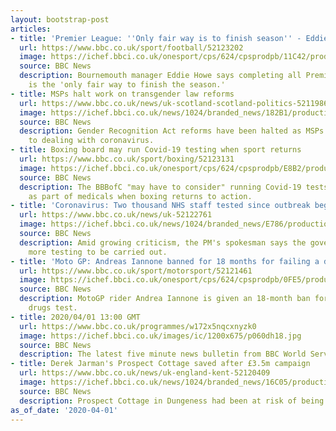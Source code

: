```yaml
---
layout: bootstrap-post
articles:
- title: 'Premier League: ''Only fair way is to finish season'' - Eddie Howe'
  url: https://www.bbc.co.uk/sport/football/52123202
  image: https://ichef.bbci.co.uk/onesport/cps/624/cpsprodpb/11C42/production/_111507727_whatsubject.jpg
  source: BBC News
  description: Bournemouth manager Eddie Howe says completing all Premier League fixtures
    is the 'only fair way to finish the season.'
- title: MSPs halt work on transgender law reforms
  url: https://www.bbc.co.uk/news/uk-scotland-scotland-politics-52119865
  image: https://ichef.bbci.co.uk/news/1024/branded_news/182B1/production/_110839989_transmarch_getty.jpg
  source: BBC News
  description: Gender Recognition Act reforms have been halted as MSPs give priority
    to dealing with coronavirus.
- title: Boxing board may run Covid-19 testing when sport returns
  url: https://www.bbc.co.uk/sport/boxing/52123131
  image: https://ichef.bbci.co.uk/onesport/cps/624/cpsprodpb/E8B2/production/_111507595_boxing-index.jpg
  source: BBC News
  description: The BBBofC "may have to consider" running Covid-19 tests on fighters
    as part of medicals when boxing returns to action.
- title: 'Coronavirus: Two thousand NHS staff tested since outbreak began'
  url: https://www.bbc.co.uk/news/uk-52122761
  image: https://ichef.bbci.co.uk/news/1024/branded_news/E786/production/_111507295_wembleytesting.jpg
  source: BBC News
  description: Amid growing criticism, the PM's spokesman says the government wants
    more testing to be carried out.
- title: 'Moto GP: Andreas Iannone banned for 18 months for failing a drugs test'
  url: https://www.bbc.co.uk/sport/motorsport/52121461
  image: https://ichef.bbci.co.uk/onesport/cps/624/cpsprodpb/0FE5/production/_111496040_iannone.jpg
  source: BBC News
  description: MotoGP rider Andrea Iannone is given an 18-month ban for failing a
    drugs test.
- title: 2020/04/01 13:00 GMT
  url: https://www.bbc.co.uk/programmes/w172x5nqcxnyzk0
  image: https://ichef.bbci.co.uk/images/ic/1200x675/p060dh18.jpg
  source: BBC News
  description: The latest five minute news bulletin from BBC World Service.
- title: Derek Jarman's Prospect Cottage saved after £3.5m campaign
  url: https://www.bbc.co.uk/news/uk-england-kent-52120409
  image: https://ichef.bbci.co.uk/news/1024/branded_news/16C05/production/_111498139_jarman_02.jpg
  source: BBC News
  description: Prospect Cottage in Dungeness had been at risk of being sold privately.
as_of_date: '2020-04-01'
---
```



